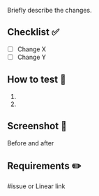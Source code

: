 Briefly describe the changes.

## Checklist :white_check_mark:

- [ ] Change X
- [ ] Change Y

## How to test :wave:

1.
2.

## Screenshot :camera_flash:

Before and after

## Requirements :pencil2:

#issue or Linear link
